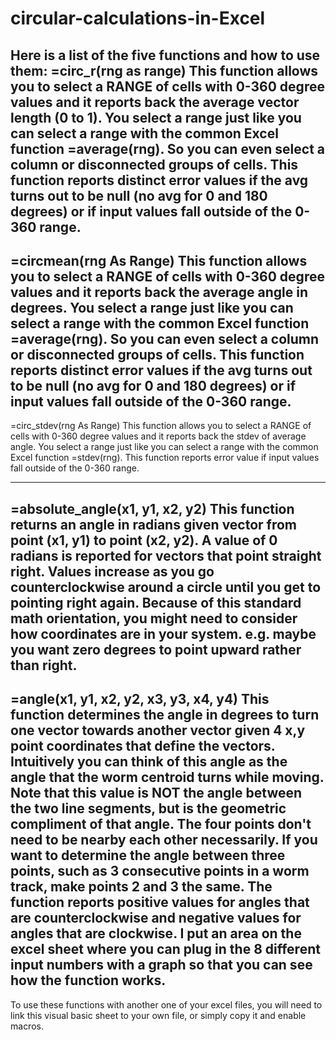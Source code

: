 # circular-calculations-in-Excel

Here is a list of the five functions and how to use them:
=circ_r(rng as range)
This function allows you to select a RANGE of cells with 0-360 degree values and it reports back the average vector length (0 to 1). You select a range just like you can select a range with the common Excel function =average(rng). So you can even select a column or disconnected groups of cells. This function reports distinct error values if the avg turns out to be null (no avg for 0 and 180 degrees) or if input values fall outside of the 0-360 range. 
--
=circmean(rng As Range)
This function allows you to select a RANGE of cells with 0-360 degree values and it reports back the average angle in degrees. You select a range just like you can select a range with the common Excel function =average(rng). So you can even select a column or disconnected groups of cells. This function reports distinct error values if the avg turns out to be null (no avg for 0 and 180 degrees) or if input values fall outside of the 0-360 range. 
---
=circ_stdev(rng As Range)
This function allows you to select a RANGE of cells with 0-360 degree values and it reports back the stdev of average angle. You select a range just like you can select a range with the common Excel function =stdev(rng).  This function reports error value if input values fall outside of the 0-360 range. 

---
=absolute_angle(x1, y1, x2, y2) 
This function returns an angle in radians given vector from point (x1, y1) to point (x2, y2). A value of 0 radians is reported for vectors that point straight right. Values increase as you go counterclockwise around a circle until you get to pointing right again. Because of this standard math orientation, you might need to consider how coordinates are in your system. e.g. maybe you want zero degrees to point upward rather than right.
----
=angle(x1, y1, x2, y2, x3, y3, x4, y4) 
This function determines the angle in degrees to turn one vector towards another vector given 4 x,y point coordinates that define the vectors. Intuitively you can think of this angle as the angle that the worm centroid turns while moving. Note that this value is NOT the angle between the two line segments, but is the geometric compliment of that angle. The four points don't need to be nearby each other necessarily. If you want to determine the angle between three points, such as 3 consecutive points in a worm track, make points 2 and 3 the same. The function reports positive values for angles that are counterclockwise and negative values for angles that are clockwise. I put an area on the excel sheet where you can plug in the 8 different input numbers with a graph so that you can see how the function works.
---
 To use these functions with another one of your excel files, you will need to link this visual basic sheet to your own file, or simply copy it and enable macros.

